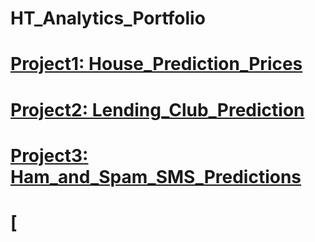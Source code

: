 # HT_Analytics_Portfolio
# [Project1: House_Prediction_Prices](https://www.youtube.com/results?search_query=HOW+TO+USE+MARKDOWN+CHEATSHEET)
# [Project2: Lending_Club_Prediction]()
# [Project3: Ham_and_Spam_SMS_Predictions]()
# [
